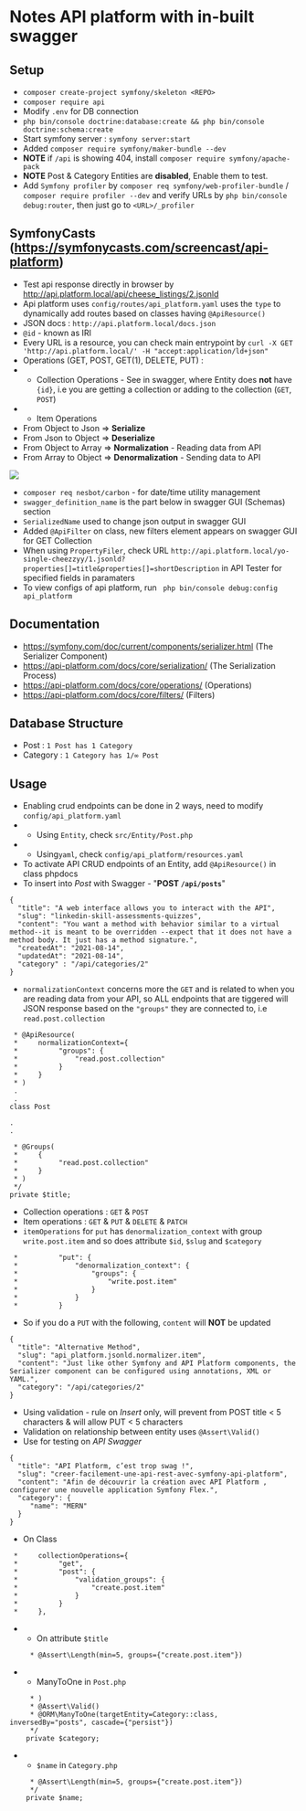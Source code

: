 # Notes API platform with in-built swagger

## Setup

- `composer create-project symfony/skeleton <REPO>`
- `composer require api`
- Modify `.env` for DB connection
- `php bin/console doctrine:database:create && php bin/console doctrine:schema:create`
- Start symfony server : `symfony server:start`
- Added `composer require symfony/maker-bundle --dev`
- **NOTE** if `/api` is showing 404, install `composer require symfony/apache-pack`
- **NOTE** Post & Category Entities are **disabled**, Enable them to test.
- Add `Symfony profiler` by `composer req symfony/web-profiler-bundle` /  `composer require profiler --dev` and verify URLs by `php bin/console debug:router`, then just go to `<URL>/_profiler`

## SymfonyCasts (https://symfonycasts.com/screencast/api-platform)

- Test api response directly in browser by http://api.platform.local/api/cheese_listings/2.jsonld
- Api platform uses `config/routes/api_platform.yaml` uses the `type` to dynamically add routes based on classes having `@ApiResource()`
- JSON docs : `http://api.platform.local/docs.json`
- `@id` - known as IRI
- Every URL is a resource, you can check main entrypoint by `curl -X GET 'http://api.platform.local/' -H "accept:application/ld+json"`
- Operations (GET, POST, GET(1), DELETE, PUT) :
- - Collection Operations - See in swagger, where Entity does **not** have `{id}`, i.e you are getting a collection or adding to the collection (`GET`, `POST`)
- - Item Operations
- From Object to Json => **Serialize**
- From Json to Object => **Deserialize**
- From Object to Array => **Normalization** - Reading data from API
- From Array to Object => **Denormalization** - Sending data to API

<img src="https://api-platform.com/static/f5bf57af8c8a3275d8ba1c9ced6e890d/39a20/SerializerWorkflow.png" />

- `composer req nesbot/carbon` - for date/time utility management
- `swagger_definition_name` is the part below in swagger GUI (Schemas) section
- `SerializedName` used to change json output in swagger GUI
- Added `@ApiFilter` on class, new filters element appears on swagger GUI for GET Collection
- When using `PropertyFiler`, check URL `http://api.platform.local/yo-single-cheezzyy/1.jsonld?properties[]=title&properties[]=shortDescription` in API Tester for specified fields in paramaters
- To view configs of api platform, run ` php bin/console debug:config api_platform`

## Documentation

- https://symfony.com/doc/current/components/serializer.html (The Serializer Component)
- https://api-platform.com/docs/core/serialization/ (The Serialization Process)
- https://api-platform.com/docs/core/operations/ (Operations)
- https://api-platform.com/docs/core/filters/ (Filters)

## Database Structure

- Post : `1 Post has 1 Category`
- Category : `1 Category has 1/∞ Post`

## Usage

- Enabling crud endpoints can be done in 2 ways, need to modify `config/api_platform.yaml`
- - Using `Entity`, check `src/Entity/Post.php`
- - Using`yaml`, check `config/api_platform/resources.yaml`
- To activate API CRUD endpoints of an Entity, add `@ApiResource()` in class phpdocs
- To insert into *Post* with Swagger - "**POST `/api/posts`**"

````
{
  "title": "A web interface allows you to interact with the API",
  "slug": "linkedin-skill-assessments-quizzes",
  "content": "You want a method with behavior similar to a virtual method--it is meant to be overridden --expect that it does not have a method body. It just has a method signature.",
  "createdAt": "2021-08-14",
  "updatedAt": "2021-08-14",
  "category" : "/api/categories/2"
}
````
- `normalizationContext` concerns more the `GET` and is related to when you are reading data from your API, so ALL endpoints that are tiggered will JSON response based on the `"groups"` they are connected to, i.e `read.post.collection`

````
 * @ApiResource(
 *     normalizationContext={
 *          "groups": {
 *              "read.post.collection"
 *          }
 *     }
 * )
 .
 .
class Post

.
.

 * @Groups(
 *     {
 *          "read.post.collection"
 *     }
 * )
 */
private $title;

````

- Collection operations : `GET` & `POST`
- Item operations : `GET` & `PUT` & `DELETE` & `PATCH`
- `itemOperations` for `put` has `denormalization_context` with group `write.post.item` and so does attribute `$id`, `$slug` and `$category`

````
 *          "put": {
 *              "denormalization_context": {
 *                  "groups": {
 *                      "write.post.item"
 *                  }
 *              }
 *          }
````
- So if you do a `PUT` with the following, `content` will **NOT** be updated

````
{
  "title": "Alternative Method",
  "slug": "api_platform.jsonld.normalizer.item",
  "content": "Just like other Symfony and API Platform components, the Serializer component can be configured using annotations, XML or YAML.",
  "category": "/api/categories/2"
}
````

- Using validation - rule on *Insert* only, will prevent from POST title < 5 characters & will allow PUT < 5 characters
- Validation on relationship between entity uses `@Assert\Valid()`
- Use for testing on *API Swagger*

````
{
  "title": "API Platform, c’est trop swag !",
  "slug": "creer-facilement-une-api-rest-avec-symfony-api-platform",
  "content": "Afin de découvrir la création avec API Platform , configurer une nouvelle application Symfony Flex.",
  "category": {
     "name": "MERN"
  }
}
````


- On Class

````
 *     collectionOperations={
 *          "get",
 *          "post": {
 *              "validation_groups": {
 *                  "create.post.item"
 *              }
 *          }
 *     },
````

- - On attribute `$title`

````
     * @Assert\Length(min=5, groups={"create.post.item"})
````
- - ManyToOne in `Post.php`

````
     * )
     * @Assert\Valid()
     * @ORM\ManyToOne(targetEntity=Category::class, inversedBy="posts", cascade={"persist"})
     */
    private $category;
````

- - `$name` in `Category.php`

````
     * @Assert\Length(min=5, groups={"create.post.item"})
     */
    private $name;
````
